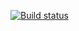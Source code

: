 [![Build status](https://ci.appveyor.com/api/projects/status/yieklj2d5n1ohfal/branch/main?svg=true)](https://ci.appveyor.com/project/Valery-Buz/cardorder/branch/main)


